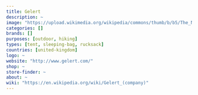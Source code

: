 ```yaml
---
title: Gelert
description: ~
image: "https://upload.wikimedia.org/wikipedia/commons/thumb/b/b5/The_New_Boot_Room_at_Y_Warws_-_geograph.org.uk_-_394492.jpg/220px-The_New_Boot_Room_at_Y_Warws_-_geograph.org.uk_-_394492.jpg"
categories: []
brands: []
purposes: [outdoor, hiking]
types: [tent, sleeping-bag, rucksack]
countries: [united-kingdom]
logo: ~
website: "http://www.gelert.com/"
shop: ~
store-finder: ~
about: ~
wiki: "https://en.wikipedia.org/wiki/Gelert_(company)"
---
```

